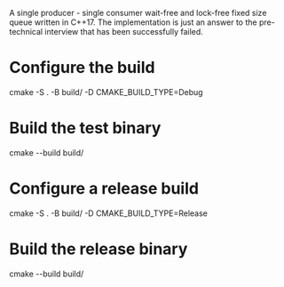 A single producer - single consumer wait-free and lock-free fixed size queue written in C++17.
The implementation is just an answer to the pre-technical interview that has been successfully failed.

# Configure the build
cmake -S . -B build/ -D CMAKE_BUILD_TYPE=Debug

# Build the test binary
cmake --build build/

# Configure a release build
cmake -S . -B build/ -D CMAKE_BUILD_TYPE=Release

# Build the release binary
cmake --build build/
